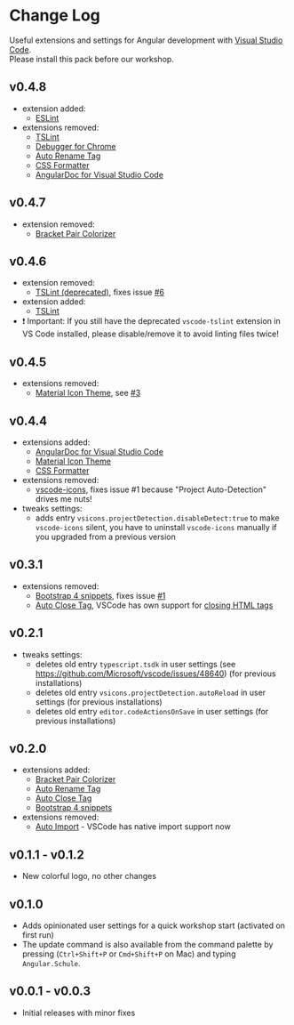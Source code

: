 # Change Log

Useful extensions and settings for Angular development with [Visual Studio Code](https://code.visualstudio.com/).  
Please install this pack before our workshop.

## v0.4.8
- extension added:
  * [ESLint](https://marketplace.visualstudio.com/items?itemName=dbaeumer.vscode-eslint)
- extensions removed:
  * [TSLint](https://marketplace.visualstudio.com/items?itemName=ms-vscode.vscode-typescript-tslint-plugin)
  * [Debugger for Chrome](https://marketplace.visualstudio.com/items?itemName=msjsdiag.debugger-for-chrome)
  * [Auto Rename Tag](https://marketplace.visualstudio.com/items?itemName=formulahendry.auto-rename-tag)
  * [CSS Formatter](https://marketplace.visualstudio.com/items?itemName=aeschli.vscode-css-formatter)
  * [AngularDoc for Visual Studio Code](https://marketplace.visualstudio.com/items?itemName=AngularDoc.angulardoc-vscode)


## v0.4.7
- extension removed:
  * [Bracket Pair Colorizer](https://marketplace.visualstudio.com/items?itemName=CoenraadS.bracket-pair-colorizer)

## v0.4.6
- extension removed:
  * [TSLint (deprecated)](https://marketplace.visualstudio.com/items?itemName=eg2.tslint), fixes issue [#6](https://github.com/angular-schule/vscode-angular-schule-extension-pack/issues/6)
- extension added:
  * [TSLint](https://marketplace.visualstudio.com/items?itemName=ms-vscode.vscode-typescript-tslint-plugin)
- ❗ Important: If you still have the deprecated `vscode-tslint` extension in VS Code installed, please disable/remove it to avoid linting files twice!

## v0.4.5
- extensions removed:
  * [Material Icon Theme](https://marketplace.visualstudio.com/items?itemName=PKief.material-icon-theme), see [#3](https://github.com/angular-schule/vscode-angular-schule-extension-pack/issues/3)

## v0.4.4
- extensions added:
  * [AngularDoc for Visual Studio Code](https://marketplace.visualstudio.com/items?itemName=AngularDoc.angulardoc-vscode)
  * [Material Icon Theme](https://marketplace.visualstudio.com/items?itemName=PKief.material-icon-theme)
  * [CSS Formatter](https://marketplace.visualstudio.com/items?itemName=aeschli.vscode-css-formatter)
- extensions removed:
  * [vscode-icons](https://marketplace.visualstudio.com/items?itemName=robertohuertasm.vscode-icons), fixes issue #1 because "Project Auto-Detection" drives me nuts!
- tweaks settings:
  * adds entry `vsicons.projectDetection.disableDetect:true` to make `vscode-icons` silent, you have to uninstall `vscode-icons` manually if you upgraded from a previous version


## v0.3.1
- extensions removed:
  * [Bootstrap 4 snippets](https://marketplace.visualstudio.com/items?itemName=thekalinga.bootstrap4-vscode), fixes issue [#1](https://github.com/angular-schule/vscode-angular-schule-extension-pack/issues/1)
  * [Auto Close Tag](https://marketplace.visualstudio.com/items?itemName=formulahendry.auto-close-tag), VSCode has own support for [closing HTML tags](https://code.visualstudio.com/updates/v1_16#_html-close-tags)

## v0.2.1
- tweaks settings:
  * deletes old entry `typescript.tsdk` in user settings (see https://github.com/Microsoft/vscode/issues/48640) (for previous installations)
  * deletes old entry `vsicons.projectDetection.autoReload` in user settings (for previous installations)
  * deletes old entry `editor.codeActionsOnSave` in user settings (for previous installations)

## v0.2.0
- extensions added:
  * [Bracket Pair Colorizer](https://marketplace.visualstudio.com/items?itemName=CoenraadS.bracket-pair-colorizer)
  * [Auto Rename Tag](https://marketplace.visualstudio.com/items?itemName=formulahendry.auto-rename-tag)
  * [Auto Close Tag](https://marketplace.visualstudio.com/items?itemName=formulahendry.auto-close-tag)
  * [Bootstrap 4 snippets](https://marketplace.visualstudio.com/items?itemName=thekalinga.bootstrap4-vscode)
- extensions removed:
  * [Auto Import](https://marketplace.visualstudio.com/items?itemName=steoates.autoimport) - VSCode has native import support now

## v0.1.1 - v0.1.2
- New colorful logo, no other changes

## v0.1.0
- Adds opinionated user settings for a quick workshop start (activated on first run)
- The update command is also available from the command palette by pressing (`Ctrl+Shift+P` or `Cmd+Shift+P` on Mac) and typing `Angular.Schule`.

## v0.0.1 - v0.0.3
- Initial releases with minor fixes

